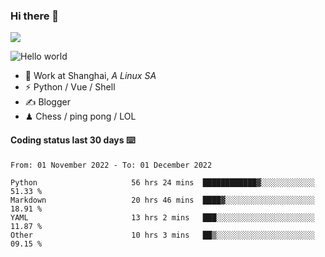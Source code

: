 ### Hi there 👋
![](https://komarev.com/ghpvc/?username=Xuhandsome)


<img src="https://github-readme-stats.vercel.app/api?username=XuHandsome&show_icons=true&theme=merko" alt="Hello world">

<br/>

- 🍻  Work at Shanghai, _A Linux SA_
- ⚡  Python / Vue / Shell
- ✍️  Blogger
- ♟  Chess / ping pong / LOL

#### Coding status last 30 days ⌨️

<!--START_SECTION:waka-->

```text
From: 01 November 2022 - To: 01 December 2022

Python                     56 hrs 24 mins  ████████████▓░░░░░░░░░░░░   51.33 %
Markdown                   20 hrs 46 mins  ████▓░░░░░░░░░░░░░░░░░░░░   18.91 %
YAML                       13 hrs 2 mins   ███░░░░░░░░░░░░░░░░░░░░░░   11.87 %
Other                      10 hrs 3 mins   ██▒░░░░░░░░░░░░░░░░░░░░░░   09.15 %
```

<!--END_SECTION:waka-->
